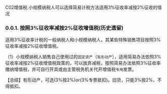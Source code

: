 C02增值税.小规模纳税人可以选择简易计税方法适用3%征收率减按2%征收的情况

### 0.0.1. 按照3%征收率减按2%征收增值税(历史遗留)

适用3%征收率计税的一般纳税人和小规模纳税人，其某些特殊销售项目按照3%征收率减按2%征收增值税。

（1）小规模纳税人销售自己使用过的`固定资产`（`有形动产`），适用简易办法依照3%征收率减按2%征收增值税政策的，可以放弃减税，按照简易办法依照3%征收率缴纳增值税，并可自行开具或由主管税务机关代开增值税`专用`发票。

【总结】有形动产，可选(3%按2%)or(3%专票抵扣)。旧货，只能3%按2%，不得抵扣。
